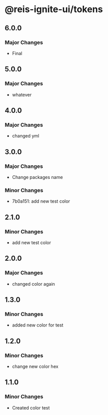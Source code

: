 # @reis-ignite-ui/tokens

## 6.0.0

### Major Changes

- Final

## 5.0.0

### Major Changes

- whatever

## 4.0.0

### Major Changes

- changed yml

## 3.0.0

### Major Changes

- Change packages name

### Minor Changes

- 7b0a151: add new test color

## 2.1.0

### Minor Changes

- add new test color

## 2.0.0

### Major Changes

- changed color again

## 1.3.0

### Minor Changes

- added new color for test

## 1.2.0

### Minor Changes

- change new color hex

## 1.1.0

### Minor Changes

- Created color test
